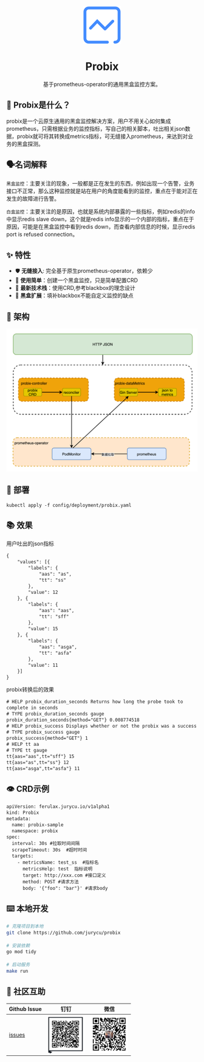 <p align="center">
  <a href="https://github.com/jurycu/umi-dva-antd-admin">
    <img width="100" src="https://github.com/jurycu/probix/blob/main/probix-monitor.png">
  </a>
</p>

<h1 align="center">Probix</h1>

<div align="center">
基于prometheus-operator的通用黑盒监控方案。
</div>

## 🌿 Probix是什么？
probix是一个云原生通用的黑盒监控解决方案，用户不用关心如何集成prometheus，只需根据业务的监控指标，写自己的相关脚本，吐出相关json数据，probix就可将其转换成metrics指标，可无缝接入prometheus，来达到对业务的黑盒探测。

## 🗣名词解释
`黑盒监控`：主要关注的现象，一般都是正在发生的东西，例如出现一个告警，业务接口不正常，那么这种监控就是站在用户的角度能看到的监控，重点在于能对正在发生的故障进行告警。

`白盒监控`：主要关注的是原因，也就是系统内部暴露的一些指标，例如redis的info中显示redis slave down，这个就是redis info显示的一个内部的指标，重点在于原因，可能是在黑盒监控中看到redis down，而查看内部信息的时候，显示redis port is refused connection。

## ✨ 特性

- 🛡 **无缝接入**: 完全基于原生prometheus-operator，依赖少
- 💎 **使用简单**：创建一个黑盒监控，只是简单配置CRD
- 🚀 **最新技术栈**：使用CRD,参考blackbox的理念设计
- 🔢 **黑盒扩展**：填补blackbox不能自定义监控的缺点



## 📜 架构

<img src="https://github.com/jurycu/probix/blob/main/probix-arch.png" /> 

## 🎉 部署
````
kubectl apply -f config/deployment/probix.yaml
````

## 📚  效果
用户吐出的json指标
````
{
	"values": [{
		"labels": {
			"aas": "as",
			"tt": "ss"
		},
		"value": 12
	}, {
		"labels": {
			"aas": "aas",
			"tt": "sff"
		},
		"value": 15
	}, {
		"labels": {
			"aas": "asga",
			"tt": "asfa"
		},
		"value": 11
	}]
}
````

probix转换后的效果
````
# HELP probix_duration_seconds Returns how long the probe took to complete in seconds
# TYPE probix_duration_seconds gauge
probix_duration_seconds{method="GET"} 0.008774518
# HELP probix_success Displays whether or not the probix was a success
# TYPE probix_success gauge
probix_success{method="GET"} 1
# HELP tt aa
# TYPE tt gauge
tt{aas="aas",tt="sff"} 15
tt{aas="as",tt="ss"} 12
tt{aas="asga",tt="asfa"} 11
````

## 👁 CRD示例
````
apiVersion: ferulax.jurycu.io/v1alpha1
kind: Probix
metadata:
  name: probix-sample
  namespace: probix
spec:
  interval: 30s #拉取时间间隔
  scrapeTimeout: 30s  #超时时间
  targets:
    - metricsName: test_ss  #指标名
      metricsHelp: test  指标说明
      target: http://xxx.com #接口定义
      method: POST #请求方法
      body: '{"foo": "bar"}' #请求body
````

## ⌨️ 本地开发

```sh
# 克隆项目到本地
git clone https://github.com/jurycu/probix

# 安装依赖
go mod tidy

# 启动服务
make run
```


## 👥 社区互助

| Github Issue                                      | 钉钉                                                                                     | 微信                                                                                   |
| ------------------------------------------------- | ------------------------------------------------------------------------------------------ | ---------------------------------------------------------------------------------------- |
| [issues](https://github.com/jurycu/probix/issues) | <img src="https://github.com/jurycu/umi-dva-antd-admin/blob/main/src/assets/dingtalk.jpg" width="100" /> | <img src="https://github.com/jurycu/umi-dva-antd-admin/blob/main/src/assets/wechat.png" width="100" /> |

